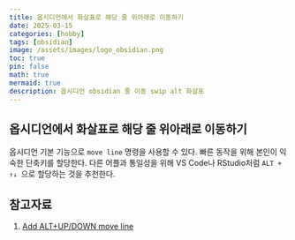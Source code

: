 ```yaml
---
title: 옵시디언에서 화살표로 해당 줄 위아래로 이동하기
date: 2025-03-15 
categories: [hobby]
tags: [obsidian]
image: /assets/images/logo_obsidian.png
toc: true
pin: false
math: true
mermaid: true
description: 옵시디언 obsidian 줄 이동 swip alt 화살표
---
```


## 옵시디언에서 화살표로 해당 줄 위아래로 이동하기

옵시디언 기본 기능으로 `move line` 명령을 사용할 수 있다. 빠른 동작을 위해 본인이 익숙한 단축키를 할당한다. 다른 어플과 통일성을 위해 VS Code나 RStudio처럼 `ALT + ↑↓ `으로 할당하는 것을 추천한다.

## 참고자료
1. [Add ALT+UP/DOWN move line](https://forum.obsidian.md/t/add-alt-up-down-move-line/30550)
